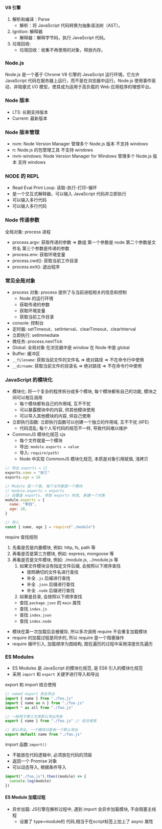 #### V8 引擎

1. 解析和编译：Parse
   - 解析：将 JavaScript 代码转换为抽象语法树（AST）。
2. Ignition: 解释器
   - 解释器：解释字节码，执行 JavaScript 代码。
3. 垃圾回收:
   - 垃圾回收：收集不再使用的对象，释放内存。

### Node.js

Node.js 是一个基于 Chrome V8 引擎的 JavaScript 运行环境。它允许 JavaScript 代码在服务器上运行，而不是在浏览器中运行。Node.js 使用事件驱动、非阻塞式 I/O 模型，使其成为适用于高负载的 Web 应用程序的理想平台。

### Node 版本

- LTS: 长期支持版本
- Current: 最新版本

### Node 版本管理

- nvm: Node Version Manager 管理多个 Node.js 版本 不支持 windows
- n: Node.js 的包管理工具 不支持 windows
- nvm-windows: Node Version Manager for Windows 管理多个 Node.js 版本 支持 windows

### NODE 的 REPL

- Read Eval Print Loop: 读取-执行-打印-循环
- 是一个交互式解释器，可以输入 JavaScript 代码并立即执行
- 可以输入多行代码
- 可以输入多行代码

### Node 传递参数

全局对象: process 进程

- process.argv: 获取传递的参数 => 数组 第一个参数是 node 第二个参数是文件名 第三个参数是传递的参数
- process.env: 获取环境变量
- process.cwd(): 获取当前工作目录
- process.exit(): 退出程序

### 常见全局对象

- process 对象: process 提供了与当前进程相关的信息和控制
  - Node 的运行环境
  - 获取传递的参数
  - 获取环境变量
  - 获取当前工作目录
- console: 控制台
- 定时器: setTimeout、setInterval、clearTimeout、clearInterval
- 立即执行: setImmediate
- 微任务: process.nextTick
- Global: 全局对象 在浏览器中是 window 在 Node 中是 global
- Buffer: 缓冲区
- `__filename`: 获取当前文件的文件名 => 绝对路径 => 不在命令行中使用
- `__dirname`: 获取当前文件的目录名 => 绝对路径 => 不在命令行中使用

### JavaScript 的模块化

- 模块化: 将一个复杂的程序拆分成多个模块, 每个模块都有自己的功能, 模块之间可以相互调用
  - 每个模块都有自己的作用域, 互不干扰
  - 可以暴露模块中的内容, 供其他模块使用
  - 可以导入其他模块的内容, 供自己使用
- 立即执行函数: 立即执行函数可以创建一个独立的作用域, 互不干扰 (IIFE)
  - 代码混乱; 每个人写代码的规范不一样, 导致代码难以维护
- CommonJS 模块化规范 cjs
  - 每个文件就是一个模块
  - 导出: `module.exports = value`
  - 导入: `require(path)`
  - Node 中实现 CommonJS 模块化规范, 本质是对象引用赋值, 浅拷贝

```js
// 导出 exports = {}
exports.name = "张三"
exports.age = 18

// Module 是一个类, 每个文件都是一个模块
// module.exports = exports
// 会覆盖 exports, 导致 exports 失效, 新建一个对象
module.exports = {
  name: "李四",
  age: 20,
}

// 导入
const { name, age } = require("./module")
```

require 查找规则

1. 先看是否是内置模块, 例如: http, fs, path 等
2. 再看是否是第三方模块, 例如: express, mongoose 等
3. 再看是否是文件模块, 例如: ./module.js, ../module.js 等
   1. 如果文件模块没有指定文件后缀, 会按照以下顺序查找
      - 按照确切的文件名进行查找
      - 补全 `.js` 后缀进行查找
      - 补全 `.json` 后缀进行查找
      - 补全 `.node` 后缀进行查找
   2. 如果是目录, 会按照以下顺序查找
   - 查找 `package.json` 的 `main` 属性
   - 查找 `index.js`
   - 查找 `index.json`
   - 查找 `index.node`

- 模块在第一次加载后会被缓存, 所以多次调用 require 不会重复加载模块
- require 的加载过程是同步的, 所以 require 是一个阻塞操作
- require 循环引入, 加载顺序为图结构, 图在遍历的过程中采用深度优先遍历

### ES Modules

- ES Modules 是 JavaScript 的模块化规范, 是 ES6 引入的模块化规范
- 采用 `import` 和 `export` 关键字进行导入和导出

export 和 import 结合使用

```js
// named export 具名导出
import { name } from "./foo.js"
import { name as n } from "./foo.js"
import * as all from "./foo.js"

// 一般用于第三方库默认导出所有
export { name } from "./foo.js" // 结合使用

// 默认导出, 一个模块只能有一个默认导出
export default name from "./foo.js"
```


import 函数 `import()`

- 不能放在代码逻辑中, 必须放在代码的顶层
- 返回一个 Promise 对象
- 可以动态导入, 根据条件导入

```js
import("./foo.js").then((module) => {
  console.log(module)
})
```

#### ES Module 加载过程

- 异步加载: JS引擎在解析过程中, 遇到 import 会异步加载模块, 不会阻塞主线程
   - 设置了 type=module的 代码,相当于在script标签上加上了 async 属性


